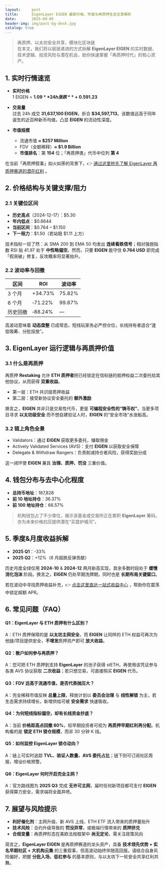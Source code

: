 ```yaml
---
layout:     post
title:      EigenLayer EIGEN 最新价格、市值与再质押生态全景解析
date:       2025-09-05
header-img: img/post-bg-desk.jpg
catalog: true
---
```


> 再质押、以太坊安全共享、模块化区块链  
> 在本文，我们将以层层递进的方式拆解 **EigenLayer EIGEN** 的实时数据、技术逻辑、投资风险与潜在机会，助你快速掌握「再质押时代」的核心资产。

## 1. 实时行情速览

- **实时价格**  
  1 EIGEN = **$1.09**  
  24h 涨跌 **+0.59%**；一周回撤 **-5.63%**；月内高点 **$1.23**

- **交易量**  
  过去 24h 成交 **31,637,100 EIGEN**，折合 **$34,597,713**。该数值远高于同年诞生的近百种新币均值，凸显 **EIGEN** 的流动性深度。

- **市值规模**  
  - 流通市值 **≈ $257 Million**  
  - FDV（全额稀释）**≈ $1.9 Billion**  
  - **市值排名**：第 **154** 位；「再质押类」代币中位列 **第 4**

在当前「再质押叙事」如火如荼的背景下，👉 [通过这里抢先了解 EigenLayer 再质押赛道的潜在红利](https://okxdog.com/) 。

## 2. 价格结构与关键支撑/阻力

### 2.1 关键位区间

- **历史高点**（2024-12-17）：$5.30  
- **年内低点**：$0.6644  
- **当前区间**：$0.764 – $1.150  
- **下一阻力**：$1.50（若站稳 $1.11 上方）

技术指标一目了然：从 SMA 200 到 EMA 50 均发出 **连续看跌信号**；相对强弱指数 RSI 贴 41.97 处于 **中性略偏空**。然而，只要 **EIGEN** 能守住 **0.764 USD** 即完成「假突破」修复，反攻概率将显著抬升。

### 2.2 波动率与回撤

| 区间     | ROI      | 波动率  |
| -------- | -------- | ------- |
| 3 个月   | +34.73%  | 75.82%  |
| 6 个月   | ‑71.22%  | 99.87%  |
| 历史回撤 | ‑88.24%  | —       |

高波动意味着 **动态盘整** 已成常态，短线玩家务必严控仓位，长线持有者适合“逢低吸筹、分批投放”。

## 3. EigenLayer 运行逻辑与再质押价值

### 3.1 什么是再质押

再质押 **Restaking** 允许 **ETH 质押者**把已经锁定在信标链的抵押权益二次委托给其他协议，从而获得 **双重收益**。

- 第一层：ETH 共识层质押收益  
- 第二层：接受新协议安全委托的 **额外激励**

换言之，**EIGEN** 并非只是交易性代币，更是 **可编程安全性的“铸币权”**。当更多项目寻求 **以太坊级安全** 而不想自建验证人时，**EIGEN** 的“安全市场”水涨船高。

### 3.2 链上角色全景

- Validators：通过 **EIGEN** 获取更多委托，赚取佣金  
- Actively Validated Services (AVS)：支付 **EIGEN** 以获取安全保障  
- Delegate & Withdraw Rangers：负责削减持仓者风险，获得奖励分成

这一闭环使 **EIGEN** 兼具 **治理、质押、罚没** 三重价值。

## 4. 钱包分布与去中心化程度

- **总持币地址**：187,828  
- **前 10 地址持仓**：36.37%  
- **前 100 地址持仓**：66.57%  

> 机构钱包占了不少席位，揭示该基金或交易所正在累积 **EigenLayer** 筹码，亦为未来价格抗压提供潜在“买盘护城河”。

## 5. 季度&月度收益拆解

- **2025 Q1**：-33%  
- **2025 Q2**：+12%（6 月超跌反弹贡献）

历史月度全绿仅用 **2024-10** & **2024-12** 两月新高实现，其余多数时段处于 **缓慢消化泡沫** 阶段。换言之，**EIGEN** 仍处早期洗牌期，同时也是 **长期布局关键窗口**。

若在波动中寻找质押收益补充，👉 [点击这里直达一站式收益中心](https://okxdog.com/) ，帮助你在震荡中锁定超额 APR。

## 6. 常见问题（FAQ）

#### Q1：EigenLayer 与 ETH 质押有什么区别？
A：ETH 质押保障的是 **以太坊主网安全**，而 **EIGEN** 让同样的 ETH 权益可再次为他链/项目提供安全，**不增发**质押资产即可 **放大收益**。

#### Q2：散户如何参与再质押？
A：您可把 ETH 质押到支持 **EigenLayer** 的池子获得 stETH，再使用该凭证参与各类 AVS 协议获取 **二次收益**；若只想交易，可直接购买 **EIGEN** 代币。

#### Q3：FDV 远高于流通市值，是否代表抛压大？
A：完全稀释市值反映 **总量上限**，释放计划以 **委员会治理** 与 **线性解锁** 为主，若生态需求持续增长，新增供给可被 **安全需求** 快速吸收。

#### Q4：为何短线指标偏空，却有长线资金抄底？
A：当前 **价格距高点回撤 80%**，较早期投资者可视为 **再质押早期红利再分配**。机构看的是 **锁定 ETH 锁仓规模**，而非 30 分钟 K 线。

#### Q5：如何监控 EigenLayer 锁仓动向？
A：链上可实时追踪 **TVL、验证人数量、AVS 委托占比**；链下则可订阅社区周报，增设价格预警。

#### Q6：EigenLayer 何时开启完全主网？
A：官方路线图为 **2025 Q3** 完成 **无许可主网**，届时任何新项目都可支付 **EIGEN** 获得算力安全，需求端将全面井喷。

## 7. 展望与风险提示

- **利好催化剂**：主网升级、新 AVS 上线、ETH ETF 流入带来的质押量抬升  
- **技术风险**：合约升级导致的 **罚没异常**，或极端行情带来的 **质押挤兑**  
- **合规变量**：再质押形态在美欧法规框架中 **尚无定论**，需关注政策风向

简言之，**EigenLayer EIGEN** 是再质押赛道的龙头资产，具备 **技术领先优势 + 实名早期社区 + 大机构云集** 的三重叙事，但高波动始终伴随高回报。请结合自身风险偏好，把握 **分批入场、低杠参与** 的基本原则，与以太坊下一轮安全共享红利共舞。